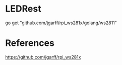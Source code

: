 # LEDRest

go get "github.com/jgarff/rpi_ws281x/golang/ws2811"


# References

https://github.com/jgarff/rpi_ws281x
